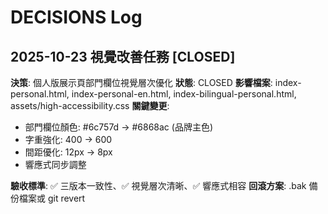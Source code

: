 # DECISIONS Log

## 2025-10-23 視覺改善任務 [CLOSED]
**決策**: 個人版展示頁部門欄位視覺層次優化
**狀態**: CLOSED
**影響檔案**: index-personal.html, index-personal-en.html, index-bilingual-personal.html, assets/high-accessibility.css
**關鍵變更**:
- 部門欄位顏色: #6c757d → #6868ac (品牌主色)
- 字重強化: 400 → 600
- 間距優化: 12px → 8px
- 響應式同步調整

**驗收標準**: ✅ 三版本一致性、✅ 視覺層次清晰、✅ 響應式相容
**回滾方案**: .bak 備份檔案或 git revert
